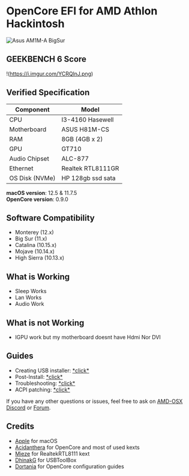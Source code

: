 # OpenCore EFI for AMD Athlon Hackintosh
![Asus AM1M-A BigSur](https://i.imgur.com/rvNA8GW.png)

## GEEKBENCH 6 Score
!(https://i.imgur.com/YCRQlnJ.png)
## Verified Specification

| **Component**    | **Model**                                  |
| ---------------- | ------------------------------------------ |
| CPU              | I3-4160 Hasewell                           |
| Motherboard      | ASUS H81M-CS                               |
| RAM              | 8GB (4GB x 2)                              |
| GPU              | GT710                                      |
| Audio Chipset    | ALC-877                                    |
| Ethernet         | Realtek RTL8111GR                          |
| OS Disk (NVMe)   | HP 128gb ssd sata                          |

**macOS version**: 12.5 & 11.7.5 \
**OpenCore version**: 0.9.0

## Software Compatibility

- Monterey (12.x)
- Big Sur (11.x)
- Catalina (10.15.x)
- Mojave (10.14.x)
- High Sierra (10.13.x)

## What is Working
- Sleep Works
- Lan Works
- Audio Work

## What is not Working

- IGPU work but my motherboard doesnt have Hdmi Nor DVI

## Guides

- Creating USB installer: [\*click\*](https://dortania.github.io/OpenCore-Install-Guide/installer-guide/)
- Post-Install: [\*click\*](https://dortania.github.io/OpenCore-Post-Install/)
- Troubleshooting: [\*click\*](https://dortania.github.io/OpenCore-Install-Guide/troubleshooting/troubleshooting.html)
- ACPI patching: [\*click\*](https://dortania.github.io/Getting-Started-With-ACPI/)

If you have any other questions or issues, feel free to ask on [AMD-OSX Discord](https://discord.gg/EfCYAJW) or [Forum](https://forum.amd-osx.com).

## Credits

- [Apple](https://apple.com) for macOS
- [Acidanthera](https://github.com/acidanthera) for OpenCore and most of used kexts
- [Mieze](https://github.com/Mieze) for RealtekRTL8111 kext
- [DhinakG](https://github.com/USBToolBox) for USBToolBox
- [Dortania](https://github.com/dortania) for OpenCore configuration guides
